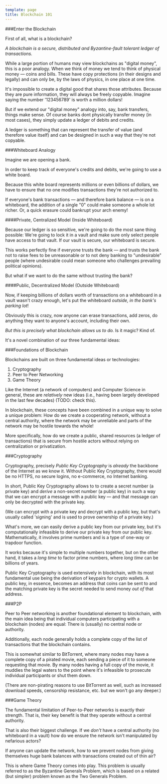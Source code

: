```yaml
---
template: page
title: Blockchain 101
---
```


###Enter the Blockchain

First of all, what is a blockchain?

*A blockchain is a secure, distributed and Byzantine-fault tolerant ledger of transactions.*

While a large portion of humans may view blockchains as "digital money", this is a poor analogy. When we think of money we tend to think of physical money &mdash; coins and bills. These have copy protections (in their designs and legally) and can only be, by the laws of physics, in one place at one time.

It's impossible to create a digital good that shares those attributes. Because they are pure information, they will always be freely copyable. Imagine saying the number '123456789' is worth a million dollars!

But if we extend our "digital money" analogy into, say, bank transfers, things make sense. Of course banks dont physically transfer money (in most cases), they simply update a ledger of debits and credits.

A ledger is something that can represent the transfer of value (and therefore value itself) and can be designed in such a way that they're not copyable.

###Whiteboard Analogy

Imagine we are opening a bank.

In order to keep track of everyone's credits and debits, we're going to use a white board.

Because this white board represents millions or even billions of dollars, we have to ensure that no one modifies transactions they're not authorized to.

If everyone's bank transactions &mdash; and therefore bank balance &mdash; is on a whiteboard, the addition of a single "0" could make someone a whole lot richer. Or, a quick erasure could bankrupt your arch enemy!

####Private, Centralized Model (Inside Whiteboard)

Because our ledger is so sensitive, we're going to do the most sane thing possible: We're going to lock it in a vault and make sure only select people have access to that vault. If our vault is secure, our whiteboard is secure.

This works perfectly fine if everyone trusts the bank &mdash; and trusts the bank not to raise fees to be unreasonable or to not deny banking to "undesirable" people (where undesirable could mean someone who challenges prevailing political opinions).

But what if we want to do the same without trusting the bank?

####Public, Decentralized Model (Outside Whiteboard)

Now, if keeping billions of dollars worth of transactions on a whiteboard in a vault wasn't crazy enough, let's put the whiteboard *outside, in the bank's parking lot*!

Obviously this is crazy, now anyone can erase transactions, add zeros, do anything they want to anyone's account, including their own.

*But this is precisely what blockchain allows us to do.* Is it magic? Kind of.

It's a novel combination of our three fundamental ideas:

###Foundations of Blockchain

Blockchains are built on three fundamental ideas or technologies:

1. Cryptography
2. Peer to Peer Networking
3. Game Theory

Like the Internet (a network of computers) and Computer Science in general, these are *relatively* new ideas (i.e., having been largely developed in the last few decades) (TODO: check this). 

In blockchain, these concepts have been combined in a unique way to solve a unique problem: How do we create a cooperating network, without a central authority, where the network may be unreliable and parts of the network may be hostile towards the whole!

More specifically, how do we create a public, shared resources (a ledger of transactions) that is secure from hostile actors without relying on centralization or privatization.


###Cryptography

Cryptography, precisely *Public Key Cryptography* is *already* the backbone of the Internet as we know it. Without Public Key Cryptography, there would be no HTTPS, no secure logins, no e-commerce, no Internet banking.

In short, Public Key Cryptography allows to to create a secret number (a private key) and *derive* a non-secret number (a public key) in such a way that we can encrypt a message with a public key &mdash; and that message can only be decrypted with the private key. 

(We can encrypt with a private key and decrypt with a public key, but that's usually called 'signing' and is used to prove ownership of a private key.)

What's more, we can easily derive a public key from our private key, but it's computationally infeasible to derive our private key from our public key. Mathematically, it involves prime numbers and is a type of one-way or trapdoor function. 

It works because it's simple to multiple numbers together, but on the other hand, it takes a *long time* to factor prime numbers, where *long time* can be billions of years.

Public Key Cryptography is used extensively in blockchain, with its most fundamental use being the derivation of keypairs for crypto wallets. A public key, in essence, becomes an address that coins can be sent to and the matching private key is the secret needed to send money *out of* that address.

###P2P

Peer to Peer networking is another foundational element to blockchain, with the main idea being that individual computers participating with a blockchain (nodes) are equal: There is (usually) no central node or authority.

Additionally, each node generally holds a complete copy of the list of transactions that the blockchain contains. 

This is somewhat similar to BitTorrent, where many nodes may have a complete copy of a pirated movie, each sending a piece of it to someone requesting that movie. By many nodes having a full copy of the movie, it muddies the legal waters to the point where it's infeasible to prosecute individual participants or shut them down.

(There are non-pirating reasons to use BitTorrent as well, such as increased download speeds, censorship resistance, etc. but we won't go any deeper.) 

###Game Theory

The fundamental limitation of Peer-to-Peer networks is exactly their strength. That is, their key benefit is that they operate without a central authority.

That is also their biggest challenge. If we *don't* have a central authority (no whiteboard in a vault) how do we ensure the network isn't manipulated by nefarious actors?

If anyone can update the network, how to we prevent nodes from giving themselves huge bank balances with transactions created out of thin air?

This is where Game Theory comes into play. This problem is usually referred to as the Byzantine Generals Problem, which is based on a related (but simpler) problem known as the Two Generals Problem.


